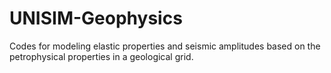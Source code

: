 # UNISIM-Geophysics
Codes for modeling elastic properties and seismic amplitudes based on the petrophysical properties in a geological grid. 
